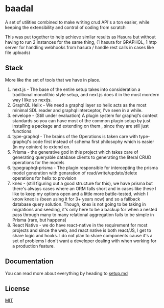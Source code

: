# baadal

A set of utilities combined to make writing crud API's a ton easier, while keeping the extensibility and control of coding from scratch

This was put together to help achieve similar results as Hasura but without having to run 2 instances for the same thing, (1 hasura for GRAPHQL, 1 http server for handling webhooks from hasura / handle rest calls in cases like file uploads)

## Stack

More like the set of tools that we have in place.

1. next.js - The base of the entire setup takes into consideration a traditional monolithic style setup, and next.js does it in the most mordern way I like so nextjs.
2. GraphQL Helix - We need a graphql layer so helix acts as the most minimal SDL reader and graphql interceptor, I've seen in a while.
3. envelope - (Still under evaluation) A plugin system for graphql's context standards so you can have most of the common plugin setup by just installing a package and extending on them , since they are still just functions
4. type-graphql - The brains of the Operations is taken care with type-graphql's code first instead of schema first philosophy which is easier (in my opinion) to extend on.
5. Prisma - the generative god in this project which takes care of generating queryable database clients to generating the literal CRUD operations for the models
6. typegraphql-prisma - The plugin responsible for intercepting the prisma model generation with genaration of read/write/update/delete operations for helix to provision
7. knex - (still figuring out a good structure for this), we have prisma but there's always cases where an ORM falls short and in cases like these I like to keep my options open and a little more battle-tested, which I know knex is (been using it for 3+ years now) and so a fallback database query solution. Though, knex is not going to be taking in migrations and seeding, it's only here to be a backup for when a nested pass through many to many relational aggregation fails to be simple in Prisma (rare, but happens)
8. React Native - we do have react-native in the requirement for most projects and since the web, and react native is both react/JS, I get to share logic and hooks. I do not plan to share components cause it's a set of problems I don't want a developer dealing with when working for a production feature.

## Documentation

You can read more about everything by heading to [setup.md](docs/setup.md)

## License

[MIT](/LICENSE)
